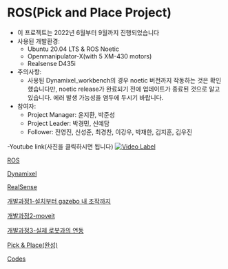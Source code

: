 # ROS(Pick and Place Project)


- 이 프로젝트는 2022년 6월부터 9월까지 진행되었습니다
- 사용된 개발환경:
    - Ubuntu 20.04 LTS & ROS Noetic
    - Openmanipulator-X(with 5 XM-430 motors)
    - Realsense D435i
- 주의사항:
    - 사용된 Dynamixel_workbench의 경우 noetic 버전까지 작동하는 것은 확인했습니다만, noetic release가 완료되기 전에 업데이트가 종료된 것으로 알고 있습니다. 에러 발생 가능성을 염두에 두시기 바랍니다.
- 참여자:
    - Project Manager: 윤지환, 박준성
    - Project Leader: 박경민, 신예담
    - Follower: 전영진, 신성준, 최경찬, 이강우, 박재한, 김지훈, 김우진

-Youtube link(사진을 클릭하시면 됩니다)
[![Video Label](http://img.youtube.com/vi/MAJIyTA4dxU/0.jpg)](https://youtu.be/MAJIyTA4dxU)

[ROS](ROS(Pick%20and%20Place%20Project)/ROS.md)

[Dynamixel](ROS(Pick%20and%20Place%20Project)/Dynamixel.md)

[RealSense](ROS(Pick%20and%20Place%20Project)/RealSense.md)

[개발과정1-설치부터 gazebo 내 조작까지](https://github.com/EndeavoringYoon/Pick-and-place-KOR-/blob/master/ROS(Pick%20and%20Place%20Project)/%EA%B0%9C%EB%B0%9C%EA%B3%BC%EC%A0%951-%EC%84%A4%EC%B9%98%EB%B6%80%ED%84%B0%20gazebo%20%EB%82%B4%20%EC%A1%B0%EC%9E%91%EA%B9%8C%EC%A7%80.md)

[개발과정2-moveit](https://github.com/EndeavoringYoon/Pick-and-place-KOR-/blob/master/ROS(Pick%20and%20Place%20Project)/%EA%B0%9C%EB%B0%9C%EA%B3%BC%EC%A0%952-moveit.md)

[개발과정3-실제 로봇과의 연동](https://github.com/EndeavoringYoon/Pick-and-place-KOR-/blob/master/ROS(Pick%20and%20Place%20Project)/%EA%B0%9C%EB%B0%9C%EA%B3%BC%EC%A0%953-%EC%8B%A4%EC%A0%9C%20%EB%A1%9C%EB%B4%87%EA%B3%BC%EC%9D%98%20%EC%97%B0%EB%8F%99.md)

[Pick & Place(완성)](https://github.com/EndeavoringYoon/Pick-and-place-KOR-/blob/master/ROS(Pick%20and%20Place%20Project)/Pick%20%26%20Place(%EC%99%84%EC%84%B1).md)

[Codes](ROS(Pick%20and%20Place%20Project)/Codes.md)
